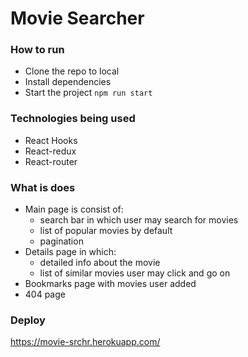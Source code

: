 # Movie Searcher

### How to run

 - Clone the repo to local
 - Install dependencies
 - Start the project `npm run start`


### Technologies being used 

 - React Hooks
 - React-redux 
 - React-router

### What is does

 - Main page is consist of:
   - search bar in which user may search for movies
   - list of popular movies by default
   - pagination 
 - Details page in which:
   - detailed info about the movie
   - list of similar movies user may click and go on
 - Bookmarks page with movies user added 
 - 404 page 

### Deploy

https://movie-srchr.herokuapp.com/
